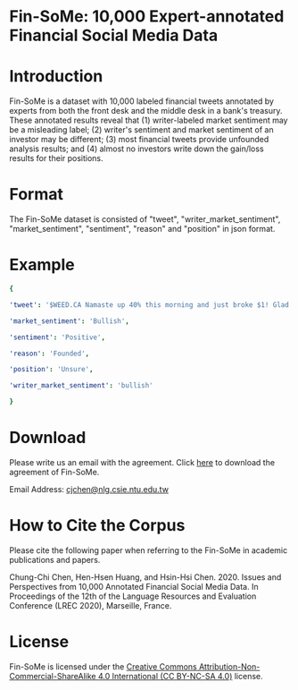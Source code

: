 # Fin-SoMe: 10,000 Expert-annotated Financial Social Media Data
# Introduction
Fin-SoMe is a dataset with 10,000 labeled financial tweets annotated by experts from both the front desk and the middle desk in a bank's treasury. These annotated results reveal that (1) writer-labeled market sentiment may be a misleading label; (2) writer's sentiment and market sentiment of an investor may be different; (3) most financial tweets provide unfounded analysis results; and (4) almost no investors write down the gain/loss results for their positions.

# Format
The Fin-SoMe dataset is consisted of "tweet", "writer_market_sentiment", "market_sentiment", "sentiment", "reason" and "position" in json format.

# Example
```yaml
{

'tweet': '$WEED.CA Namaste up 40% this morning and just broke $1! Glad I bought in at $.31! All my pot stocks are up! FACK YEAH! ;)',

'market_sentiment': 'Bullish',

'sentiment': 'Positive',

'reason': 'Founded',

'position': 'Unsure',

'writer_market_sentiment': 'bullish'

}
```
# Download
Please write us an email with the agreement. Click [here](http://nlg.csie.ntu.edu.tw/nlpresource/FinSoMe/Fin-SoMe_agreement.pdf) to download the agreement of Fin-SoMe.

Email Address: cjchen@nlg.csie.ntu.edu.tw

# How to Cite the Corpus
Please cite the following paper when referring to the Fin-SoMe in academic publications and papers.

Chung-Chi Chen, Hen-Hsen Huang, and Hsin-Hsi Chen. 2020. Issues and Perspectives from 10,000 Annotated Financial Social Media Data. In Proceedings of the 12th of the Language Resources and Evaluation Conference (LREC 2020), Marseille, France.
# License
Fin-SoMe is licensed under the [Creative Commons Attribution-Non-Commercial-ShareAlike 4.0 International (CC BY-NC-SA 4.0)](https://creativecommons.org/licenses/by-nc-sa/4.0/) license.
